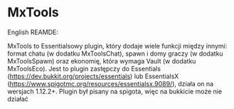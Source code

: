 # MxTools
English REAMDE: 

MxTools to Essentialsowy plugin, który dodaje wiele funkcji między innymi: format chatu (w dodatku MxToolsChat), spawn i domy graczy (w dodatku MxToolsSpawn) oraz ekonomię, która wymaga Vault (w dodatku MxToolsEco). Jest to plugin zastępczy do Essentials (https://dev.bukkit.org/projects/essentials) lub EssentialsX (https://www.spigotmc.org/resources/essentialsx.9089/), działa on na wersjach 1.12.2+. Plugin był pisany na spigota, więc na bukkicie może nie działać
